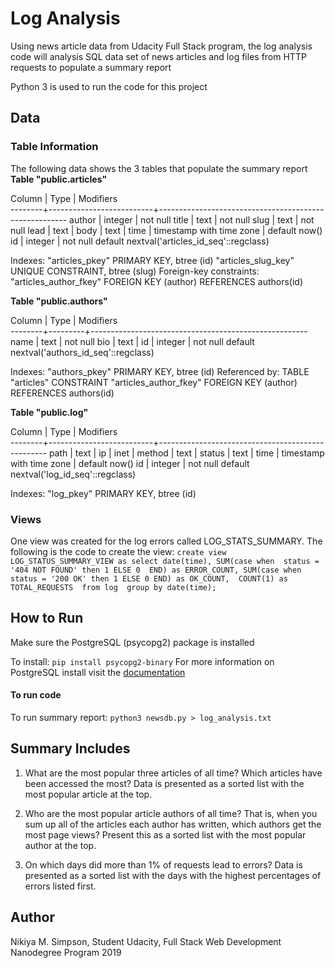 # Log Analysis

Using news article data from Udacity Full Stack program, the log analysis code will analysis SQL data set of news articles and log files from HTTP requests to populate a summary report

Python 3 is used to run the code for this project

## Data

### Table Information
The following data shows the 3 tables that populate the summary report
**Table "public.articles"**

 Column |           Type           |                       Modifiers                       
--------+--------------------------+-------------------------------------------------------
 author | integer                  | not null
 title  | text                     | not null
 slug   | text                     | not null
 lead   | text                     | 
 body   | text                     | 
 time   | timestamp with time zone | default now()
 id     | integer                  | not null default nextval('articles_id_seq'::regclass)

Indexes:
    "articles_pkey" PRIMARY KEY, btree (id)
    "articles_slug_key" UNIQUE CONSTRAINT, btree (slug)
Foreign-key constraints:
    "articles_author_fkey" FOREIGN KEY (author) REFERENCES authors(id)

 
**Table "public.authors"**

 Column |  Type   |                      Modifiers                       
--------+---------+------------------------------------------------------
 name   | text    | not null
 bio    | text    | 
 id     | integer | not null default nextval('authors_id_seq'::regclass)

Indexes:
    "authors_pkey" PRIMARY KEY, btree (id)
Referenced by:
    TABLE "articles" CONSTRAINT "articles_author_fkey" FOREIGN KEY (author) REFERENCES authors(id)
 
**Table "public.log"**

 Column |           Type           |                    Modifiers                     
--------+--------------------------+--------------------------------------------------
 path   | text                     | 
 ip     | inet                     | 
 method | text                     | 
 status | text                     | 
 time   | timestamp with time zone | default now()
 id     | integer                  | not null default nextval('log_id_seq'::regclass)

Indexes:
    "log_pkey" PRIMARY KEY, btree (id)

### Views
One view was created for the log errors called LOG_STATS_SUMMARY. The following is the code to create the view:
`create view LOG_STATUS_SUMMARY_VIEW as select date(time), SUM(case when  status = '404 NOT FOUND' then 1 ELSE 0  END) as ERROR_COUNT, SUM(case when status = '200 OK' then 1 ELSE 0 END) as OK_COUNT,  COUNT(1) as TOTAL_REQUESTS  from log  group by date(time);`

## How to Run
Make sure the PostgreSQL (psycopg2) package is installed

To install: `pip install psycopg2-binary`
For  more information on PostgreSQL install visit the [documentation](http://initd.org/psycopg/docs/install.html)

#### To run code
To run summary report: `python3 newsdb.py > log_analysis.txt`

## Summary Includes
1. What are the most popular three articles of all time? Which articles have been accessed the most? Data is presented as a sorted list with the most popular article at the top.

2. Who are the most popular article authors of all time? That is, when you sum up all of the articles each author has written, which authors get the most page views? Present this as a sorted list with the most popular author at the top.

3. On which days did more than 1% of requests lead to errors? Data is presented as a sorted list with the days with the highest percentages of errors listed first.

## Author
Nikiya M. Simpson, Student
Udacity, Full Stack Web Development Nanodegree Program
2019